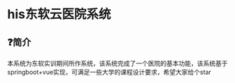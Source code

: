 # his东软云医院系统
## ❓简介

本系统为东软实训期间所作系统，该系统完成了一个医院的基本功能，该系统基于springboot+vue实现，可满足一些大学的课程设计要求，希望大家给个star

